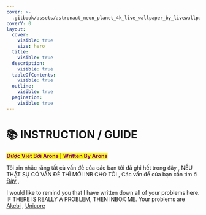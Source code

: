 ```yaml
---
cover: >-
  .gitbook/assets/astronaut_neon_planet_4k_live_wallpaper_by_livewallpaperspc_dg3rcdd-fullview.jpg
coverY: 0
layout:
  cover:
    visible: true
    size: hero
  title:
    visible: true
  description:
    visible: true
  tableOfContents:
    visible: true
  outline:
    visible: true
  pagination:
    visible: true
---
```


# 📚 INSTRUCTION / GUIDE

<mark style="color:purple;">**Được Viết Bởi Arons | Written By Arons**</mark>

Tôi xin nhắc rằng tất cả vấn đề của các bạn tôi đã ghi hết trong đây , NẾU THẬT SỰ CÓ VẤN ĐỀ THÌ MỚI INB CHO TÔI , Các vấn đề của bạn cần tìm ở [Đây](akebi/cac-van-de.md) ,



I would like to remind you that I have written down all of your problems here. IF THERE IS REALLY A PROBLEM, THEN INBOX ME. Your problems are [Akebi](akebi-eng/questions.md) , [Unicore](unicore/questions.md)

